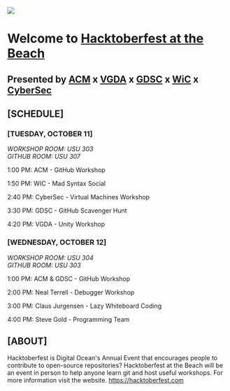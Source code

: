 ![](https://i.imgur.com/J55r3Sk.png)
# Welcome to [Hacktoberfest at the Beach](https://csulbacm.github.io/hacktoberfest)
## Presented by [ACM](https://csulb.acm.org) x [VGDA](https://linktr.ee/VGDA) x [GDSC](https://linktr.ee/dsccsulb) x [WiC](https://csulbwic.com) x [CyberSec](https://discord.gg/qDWhKDqRPp)
## **[SCHEDULE]**
### **[TUESDAY, OCTOBER 11]**
*WORKSHOP ROOM: USU 303*\
*GITHUB ROOM: USU 307*

1:00 PM: ACM - GitHub Workshop

1:50 PM: WIC - Mad Syntax Social

2:40 PM: CyberSec - Virtual Machines Workshop

3:30 PM: GDSC - GitHub Scavenger Hunt

4:20 PM: VGDA - Unity Workshop

### **[WEDNESDAY, OCTOBER 12]**

*WORKSHOP ROOM: USU 304*\
*GITHUB ROOM: USU 303*

1:00 PM: ACM & GDSC - GitHub Workshop

2:00 PM: Neal Terrell - Debugger Workshop

3:00 PM: Claus Jurgensen - Lazy Whiteboard Coding

4:00 PM: Steve Gold - Programming Team

## **[ABOUT]**

Hacktoberfest is Digital Ocean's Annual Event that encourages people to contribute to open-source repositories? Hacktoberfest at the Beach will be an event in person to help anyone learn git and host useful workshops. For more information visit the website. https://hacktoberfest.com